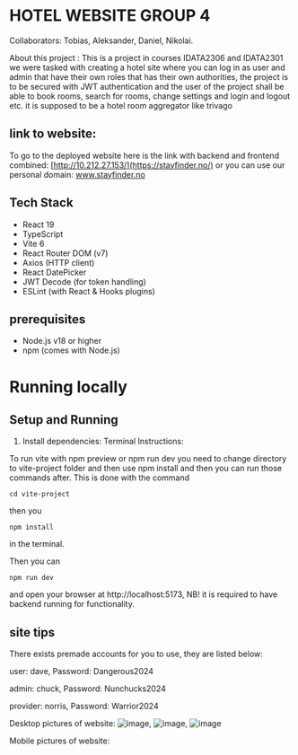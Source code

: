 # HOTEL WEBSITE GROUP 4 
Collaborators: Tobias, Aleksander, Daniel, Nikolai.

About this project : This is a project in courses IDATA2306 and IDATA2301 
we were tasked with creating a hotel site where you can log in as user and admin that have their own roles that has their own 
authorities, the project is to be secured with JWT authentication and the user of the project shall be able to book rooms,
search for rooms, change settings and login and logout etc. it is supposed to be a hotel room aggregator like trivago

## link to website:
To go to the deployed website here is the link with backend and frontend combined: [http://10.212.27.153/](https://stayfinder.no/) or you can use our personal domain: www.stayfinder.no

## Tech Stack
- React 19
- TypeScript
- Vite 6
- React Router DOM (v7)
- Axios (HTTP client)
- React DatePicker
- JWT Decode (for token handling)
- ESLint (with React & Hooks plugins)

## prerequisites
- Node.js v18 or higher
- npm (comes with Node.js)
  
# Running locally
## Setup and Running

1. Install dependencies:
Terminal Instructions:

To run vite with npm preview or npm run dev you need to change directory to vite-project folder and then use npm install and then you can run those commands after.
This is done with the command 
```
cd vite-project
```
then you
```
npm install
```
in the terminal.

Then you can
```
npm run dev
```
and open your browser at http://localhost:5173, NB! it is required to have backend running for functionality.

## site tips
There exists premade accounts for you to use, they are listed below:
 
user: dave, Password: Dangerous2024

admin: chuck, Password: Nunchucks2024

provider: norris, Password: Warrior2024


Desktop pictures of website:
![image](https://github.com/user-attachments/assets/e8e7d352-ea6d-440d-bb33-9cdae2392e00),
![image](https://github.com/user-attachments/assets/62867bf2-8aa1-442e-aa9e-33fc36a57485),
![image](https://github.com/user-attachments/assets/d7190651-0402-4f6e-b6ba-d652bdb3fd11)

Mobile pictures of website:








